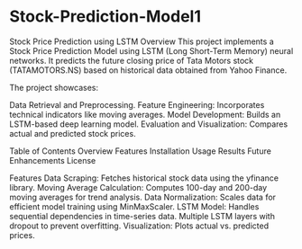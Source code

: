 # Stock-Prediction-Model1

Stock Price Prediction using LSTM
Overview
This project implements a Stock Price Prediction Model using LSTM (Long Short-Term Memory) neural networks. It predicts the future closing price of Tata Motors stock (TATAMOTORS.NS) based on historical data obtained from Yahoo Finance.

The project showcases:

Data Retrieval and Preprocessing.
Feature Engineering: Incorporates technical indicators like moving averages.
Model Development: Builds an LSTM-based deep learning model.
Evaluation and Visualization: Compares actual and predicted stock prices.

Table of Contents
Overview
Features
Installation
Usage
Results
Future Enhancements
License

Features
Data Scraping: Fetches historical stock data using the yfinance library.
Moving Average Calculation: Computes 100-day and 200-day moving averages for trend analysis.
Data Normalization: Scales data for efficient model training using MinMaxScaler.
LSTM Model:
Handles sequential dependencies in time-series data.
Multiple LSTM layers with dropout to prevent overfitting.
Visualization:
Plots actual vs. predicted prices.


